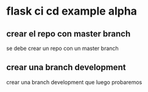 # flask ci cd example alpha

## crear el repo con master branch
se debe crear un repo con un master branch

## crear una branch development
crear una branch development que luego probaremos
